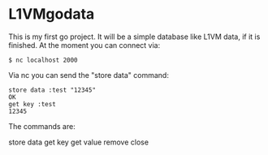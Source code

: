 L1VMgodata
==========
This is my first go project. It will be a simple database like L1VM data, if it is finished.
At the moment you can connect via:

```
$ nc localhost 2000
```

Via nc you can send the "store data" command:

```
store data :test "12345"
OK
get key :test
12345
```

The commands are:

store data
get key
get value
remove
close
